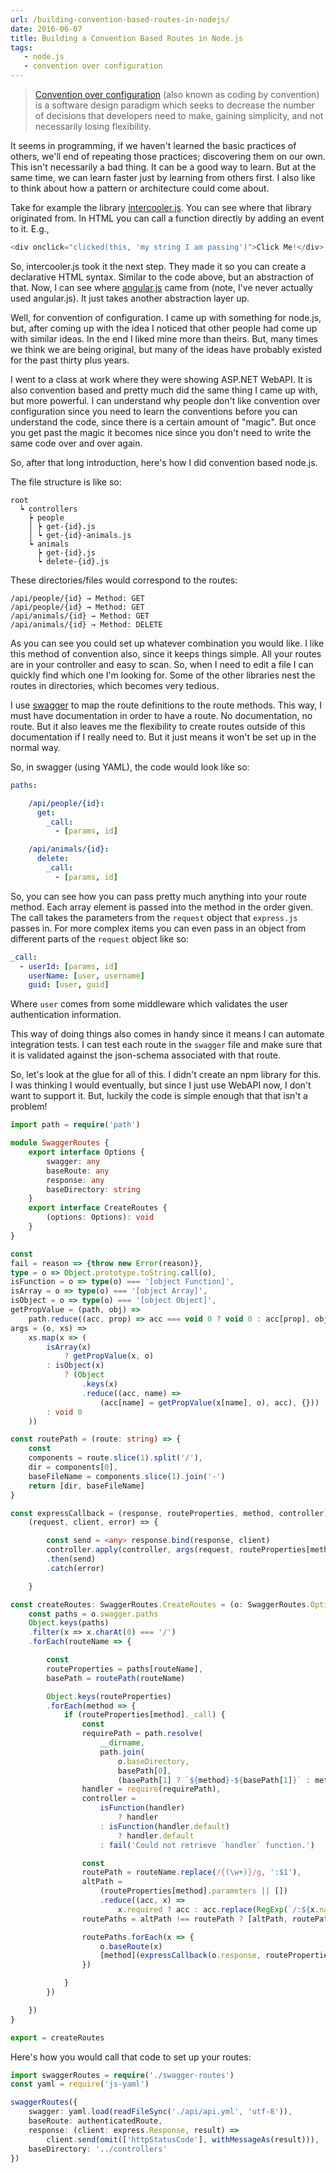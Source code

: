 ```yaml
---
url: /building-convention-based-routes-in-nodejs/
date: 2016-06-07
title: Building a Convention Based Routes in Node.js
tags:
   - node.js
   - convention over configuration
---
```


> [Convention over
> configuration](https://en.wikipedia.org/wiki/Convention_over_configuration)
> (also known as coding by convention) is a software design paradigm which
> seeks to decrease the number of decisions that developers need to make,
> gaining simplicity, and not necessarily losing flexibility.

It seems in programming, if we haven't learned the basic practices of others,
we'll end of repeating those practices; discovering them on our own. This isn't
necessarily a bad thing. It can be a good way to learn. But at the same time,
we can learn faster just by learning from others first. I also like to think
about how a pattern or architecture could come about.

Take for example the library [intercooler.js](http://intercoolerjs.org/). You
can see where that library originated from. In HTML you can call a function
directly by adding an event to it. E.g.,

```js
<div onclick="clicked(this, 'my string I am passing')">Click Me!</div>
```

So, intercooler.js took it the next step. They made it so you can create a
declarative HTML syntax. Similar to the code above, but an abstraction of that.
Now, I can see where [angular.js](https://angularjs.org/) came from (note, I've
never actually used angular.js). It just takes another abstraction layer up.

Well, for convention of configuration. I came up with something for node.js,
but, after coming up with the idea I noticed that other people had come up with
similar ideas. In the end I liked mine more than theirs. But, many times we
think we are being original, but many of the ideas have probably existed for
the past thirty plus years.

I went to a class at work where they were showing ASP.NET WebAPI. It is also
convention based and pretty much did the same thing I came up with, but more
powerful. I can understand why people don't like convention over configuration
since you need to learn the conventions before you can understand the code,
since there is a certain amount of "magic". But once you get past the magic it
becomes nice since you don't need to write the same code over and over again.

So, after that long introduction, here's how I did convention based node.js.

The file structure is like so:

```
root
  ┕ controllers
    ┝ people
    │ ┝ get-{id}.js
    │ ┕ get-{id}-animals.js
    ┕ animals
      ┝ get-{id}.js
      ┕ delete-{id}.js
```

These directories/files would correspond to the routes:

```
/api/people/{id} → Method: GET
/api/people/{id} → Method: GET
/api/animals/{id} → Method: GET
/api/animals/{id} → Method: DELETE
```

As you can see you could set up whatever combination you would like. I like
this method of convention also, since it keeps things simple. All your routes
are in your controller and easy to scan. So, when I need to edit a file I can
quickly find which one I'm looking for. Some of the other libraries nest the
routes in directories, which becomes very tedious.

I use [swagger](http://swagger.io/) to map the route definitions to the route
methods. This way, I must have documentation in order to have a route. No
documentation, no route. But it also leaves me the flexibility to create routes
outside of this documentation if I really need to. But it just means it won't
be set up in the normal way.

So, in swagger (using YAML), the code would look like so:

```yaml
paths:

    /api/people/{id}:
      get:
        _call:
          - [params, id]

    /api/animals/{id}:
      delete:
        _call:
          - [params, id]
```

So, you can see how you can pass pretty much anything into your route method.
Each array element is passed into the method in the order given. The call takes
the parameters from the `request` object that `express.js` passes in. For more
complex items you can even pass in an object from different parts of the
`request` object like so:

```yaml
_call:
  - userId: [params, id]
    userName: [user, username]
    guid: [user, guid]
```

Where `user` comes from some middleware which validates the user authentication
information.

This way of doing things also comes in handy since it means I can automate
integration tests. I can test each route in the `swagger` file and make sure
that it is validated against the json-schema associated with that route.

So, let's look at the glue for all of this. I didn't create an npm library for
this. I was thinking I would eventually, but since I just use WebAPI now, I
don't want to support it. But, luckily the code is simple enough that that
isn't a problem!

```ts
import path = require('path')

module SwaggerRoutes {
    export interface Options {
        swagger: any
        baseRoute: any
        response: any
        baseDirectory: string
    }
    export interface CreateRoutes {
        (options: Options): void
    }
}

const
fail = reason => {throw new Error(reason)},
type = o => Object.prototype.toString.call(o),
isFunction = o => type(o) === '[object Function]',
isArray = o => type(o) === '[object Array]',
isObject = o => type(o) === '[object Object]',
getPropValue = (path, obj) =>
    path.reduce((acc, prop) => acc === void 0 ? void 0 : acc[prop], obj),
args = (o, xs) =>
    xs.map(x => (
        isArray(x)
            ? getPropValue(x, o)
        : isObject(x)
            ? (Object
                .keys(x)
                .reduce((acc, name) =>
                    (acc[name] = getPropValue(x[name], o), acc), {}))
        : void 0
    ))

const routePath = (route: string) => {
    const
    components = route.slice(1).split('/'),
    dir = components[0],
    baseFileName = components.slice(1).join('-')
    return [dir, baseFileName]
}

const expressCallback = (response, routeProperties, method, controller) =>
    (request, client, error) => {

        const send = <any> response.bind(response, client)
        controller.apply(controller, args(request, routeProperties[method]._call))
        .then(send)
        .catch(error)

    }

const createRoutes: SwaggerRoutes.CreateRoutes = (o: SwaggerRoutes.Options) => {
    const paths = o.swagger.paths
    Object.keys(paths)
    .filter(x => x.charAt(0) === '/')
    .forEach(routeName => {

        const
        routeProperties = paths[routeName],
        basePath = routePath(routeName)

        Object.keys(routeProperties)
        .forEach(method => {
            if (routeProperties[method]._call) {
                const
                requirePath = path.resolve(
                    __dirname,
                    path.join(
                        o.baseDirectory,
                        basePath[0],
                        (basePath[1] ? `${method}-${basePath[1]}` : method))),
                handler = require(requirePath),
                controller =
                    isFunction(handler)
                        ? handler
                    : isFunction(handler.default)
                        ? handler.default
                    : fail('Could not retrieve `handler` function.')

                const
                routePath = routeName.replace(/{(\w+)}/g, ':$1'),
                altPath =
                    (routeProperties[method].parameters || [])
                    .reduce((acc, x) =>
                        x.required ? acc : acc.replace(RegExp(`/:${x.name}`), ''), routePath),
                routePaths = altPath !== routePath ? [altPath, routePath] : [routePath]

                routePaths.forEach(x => {
                    o.baseRoute(x)
                    [method](expressCallback(o.response, routeProperties, method, controller))
                })

            }
        })

    })
}

export = createRoutes
```

Here's how you would call that code to set up your routes:

```ts
import swaggerRoutes = require('./swagger-routes')
const yaml = require('js-yaml')

swaggerRoutes({
    swagger: yaml.load(readFileSync('./api/api.yml', 'utf-8')),
    baseRoute: authenticatedRoute,
    response: (client: express.Response, result) =>
        client.send(omit(['httpStatusCode'], withMessageAs(result))),
    baseDirectory: '../controllers'
})
```
